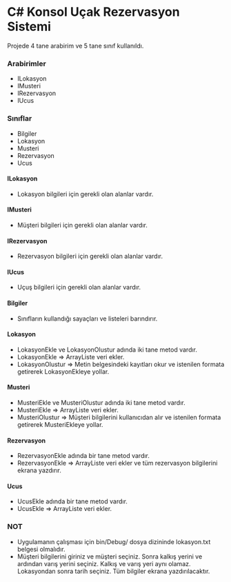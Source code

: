 # C# Konsol Uçak Rezervasyon Sistemi

Projede 4 tane arabirim ve 5 tane sınıf kullanıldı.

### Arabirimler
* ILokasyon
* IMusteri
* IRezervasyon
* IUcus

### Sınıflar
* Bilgiler
* Lokasyon
* Musteri
* Rezervasyon
* Ucus

#### ILokasyon
* Lokasyon bilgileri için gerekli olan alanlar vardır.

#### IMusteri
* Müşteri bilgileri için gerekli olan alanlar vardır.

#### IRezervasyon
* Rezervasyon bilgileri için gerekli olan alanlar vardır.

#### IUcus
* Uçuş bilgileri için gerekli olan alanlar vardır.

#### Bilgiler
* Sınıfların kullandığı sayaçları ve listeleri barındırır.

#### Lokasyon
* LokasyonEkle ve LokasyonOlustur adında iki tane metod vardır.
* LokasyonEkle => ArrayListe veri ekler.
* LokasyonOlustur => Metin belgesindeki kayıtları okur ve istenilen formata getirerek LokasyonEkleye yollar.

#### Musteri
* MusteriEkle ve MusteriOlustur adında iki tane metod vardır.
* MusteriEkle => ArrayListe veri ekler.
* MusteriOlustur => Müşteri bilgilerini kullanıcıdan alır ve istenilen formata getirerek MusteriEkleye yollar.

#### Rezervasyon
* RezervasyonEkle adında bir tane metod vardır.
* RezervasyonEkle => ArrayListe veri ekler ve tüm rezervasyon bilgilerini ekrana yazdırır.

#### Ucus
* UcusEkle adında bir tane metod vardır.
* UcusEkle => ArrayListe veri ekler.

### NOT

* Uygulamanın çalışması için bin/Debug/ dosya dizininde lokasyon.txt belgesi olmalıdır.
* Müşteri bilgilerini giriniz ve müşteri seçiniz. Sonra kalkış yerini ve ardından varış yerini seçiniz. Kalkış ve varış yeri aynı olamaz. Lokasyondan sonra tarih seçiniz. Tüm bilgiler ekrana yazdırılacaktır.